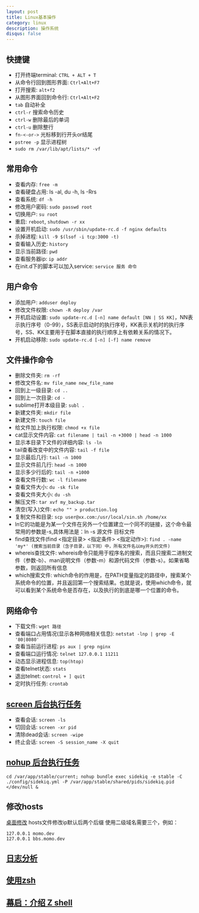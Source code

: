 ```yaml
---
layout: post
title: Linux基本操作
category: linux
description: 操作系统
disqus: false
---
```


## 快捷键
* 打开终端terminal: `CTRL + ALT + T`
* 从命令行回到图形界面: `Ctrl+Alt+F7`
* 打开搜索: `alt+f2`
* 从图形界面回到命令行: `Ctrl+Alt+F2`
* `tab` 自动补全
* `ctrl-r` 搜索命令历史
* `ctrl-w` 删除最后的单词
* `ctrl-u` 删除整行
* `fn-<-or->` 光标移到行开头or结尾
* `pstree -p` 显示进程树
* `sudo rm /var/lib/apt/lists/* -vf`


## 常用命令
* 查看内存: `free -m`
* 查看硬盘占用: ls -al, du -h, ls -Rrs  
* 查看系统:  `df -h`
* 修改用户密码: `sudo passwd root`
* 切换用户: `su root`
* 重启:  `reboot`, `shutdown -r xx`
* 设置开机启动:  `sudo /usr/sbin/update-rc.d -f nginx defaults`
* 杀掉进程:  `kill -9 $(lsof -i tcp:3000 -t)`
* 查看输入历史:  `history`
* 显示当前路径:  `pwd`
* 查看服务器ip:  `ip addr`
* 在init.d下的脚本可以加入service:  `service 服务 命令`


## 用户命令
* 添加用户:  `adduser deploy`
* 修改文件权限:  `chown -R deploy /var`
* 开机启动设置:  `sudo update-rc.d [-n] name default [NN | SS KK]`，NN表示执行序号（0-99），SS表示启动时的执行序号，KK表示关机时的执行序号，SS、KK主要用于在脚本直接的执行顺序上有依赖关系的情况下。
* 开机启动移除:  `sudo update-rc.d [-n] [-f] name remove`


## 文件操作命令
* 删除文件夹: `rm -rf`
* 修改文件名: `mv file_name new_file_name`
* 回到上一级目录: `cd ..`   
* 回到上一次目录: `cd -` 
* sublime打开本级目录: `subl .`
* 新建文件夹: `mkdir file`
* 新建文件: `touch file`
* 给文件加上执行权限: `chmod +x file`
* cat显示文件内容: `cat filename | tail -n +3000 | head -n 1000`
* 显示本目录下文件的详细内容:  `ls -ln`
* tail查看改变中的文件内容: `tail -f file`
* 显示最后几行: `tail -n 1000`
* 显示文件前几行: `head -n 1000`
* 显示多少行后的: `tail -n +1000`
* 查看文件行数: `wc -l filename`
* 查看文件大小:  `du -sk file`
* 查看文件夹大小:  `du -sh`
* 解压文件:  `tar xvf my_backup.tar`
* 清空(写入)文件:  `echo "" > production.log`
* 复制文件和目录:  `scp user@xx.com:/usr/local/sin.sh /home/xx`
* ln它的功能是为某一个文件在另外一个位置建立一个同不的链接，这个命令最常用的参数是-s,具体用法是：ln -s 源文件 目标文件
* find查找文件(find <指定目录> <指定条件> <指定动作>):  `find . -name 'my*' (搜索当前目录（含子目录，以下同）中，所有文件名以my开头的文件)`  
* whereis查找文件:  whereis命令只能用于程序名的搜索，而且只搜索二进制文件（参数-b）、man说明文件（参数-m）和源代码文件（参数-s）。如果省略参数，则返回所有信息
* which搜索文件: which命令的作用是，在PATH变量指定的路径中，搜索某个系统命令的位置，并且返回第一个搜索结果。也就是说，使用which命令，就可以看到某个系统命令是否存在，以及执行的到底是哪一个位置的命令。


## 网络命令
* 下载文件:  `wget 路径`
* 查看端口占用情况(显示各种网络相关信息): `netstat -lnp | grep -E '80|8080' `
* 查看当前运行进程: `ps aux | grep nginx`
* 查看端口运行情况:  `telnet 127.0.0.1 11211`
* 动态显示进程信息: `top(htop)`
* 查看telnet状态:  `stats`
* 退出telnet:  `control + ] quit `
* 定时执行任务:  `crontab`


## [screen 后台执行任务](http://www.ibm.com/developerworks/cn/linux/l-cn-screen/)
* 查看会话: `screen -ls`
* 切回会话: `screen -xr pid`
* 清除dead会话: `screen -wipe`
* 终止会话: `screen -S session_name -X quit`


## [nohup 后台执行任务](https://www.ibm.com/developerworks/cn/linux/l-cn-nohup/)

```
cd /var/app/stable/current; nohup bundle exec sidekiq -e stable -C ./config/sidekiq.yml -P /var/app/stable/shared/pids/sidekiq.pid </dev/null &   
```    


## 修改hosts
[桌面修改](http://www.ouyo.info/show.php?pid=1115)
hosts文件修改ip默认后两个后缀
使用二级域名需要三个，例如：

```
127.0.0.1 momo.dev
127.0.0.1 bbs.momo.dev
```


## [日志分析](http://mp.weixin.qq.com/s?__biz=MjM5NjQ4MjYwMQ==&mid=208938558&idx=1&sn=6d4cc42064a0cfae19a4beb7693b8a6f&scene=0#rd)

## [使用zsh](http://www.cnblogs.com/hnrainll/p/3573520.html)

## [幕启：介绍 Z shell](http://www.ibm.com/developerworks/cn/linux/shell/z/index.html)
